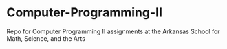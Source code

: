 # Computer-Programming-II
Repo for Computer Programming II assignments at the Arkansas School for Math, Science, and the Arts
